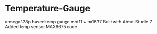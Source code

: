 # Temperature-Gauge
atmega328p based temp gauge mht11 + tm1637
Built with Atmel Studio 7 
Added temp sensor MAX6675 code
